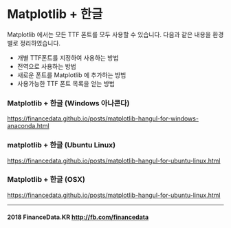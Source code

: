<!--
.. title: Matplotlib + 한글
.. slug: matplotlib-hangul
.. date: 2018-04-21 16:10:10 UTC+09:00
.. tags: python,matplotlib,hangul,visualization
.. category: dev
.. link: 
.. description: Matplotlib + 한글
.. type: text
-->

# Matplotlib + 한글
Matplotlib 에서는 모든 TTF 폰트를 모두 사용할 수 있습니다. 다음과 같은 내용을 환경 별로 정리하였습니다.

* 개별 TTF폰트를 지정하여 사용하는 방법
* 전역으로 사용하는 방법
* 새로운 폰트를 Matplotlib 에 추가하는 방법
* 사용가능한 TTF 폰트 목록을 얻는 방법

### Matplotlib + 한글 (Windows 아나콘다)
https://financedata.github.io/posts/matplotlib-hangul-for-windows-anaconda.html

### matplotlib + 한글 (Ubuntu Linux)
https://financedata.github.io/posts/matplotlib-hangul-for-ubuntu-linux.html

### Matplotlib + 한글 (OSX)
https://financedata.github.io/posts/matplotlib-hangul-for-ubuntu-linux.html


----
#### 2018 FinanceData.KR http://fb.com/financedata
